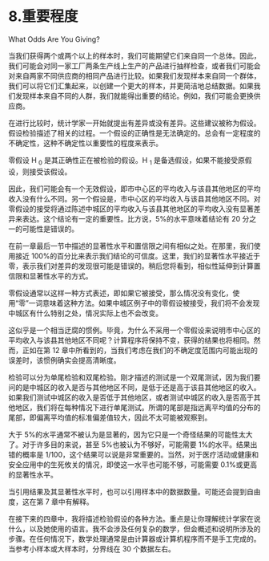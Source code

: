 # 8.重要程度

What Odds Are You Giving?

当我们获得两个或两个以上的样本时，我们可能期望它们来自同一个总体。因此，我们可能会对同一家工厂两条生产线上生产的产品进行抽样检查，或者我们可能会对来自两家不同供应商的相同产品进行比较。如果我们发现样本来自同一个群体，我们可以将它们汇集起来，以创建一个更大的样本，并更简洁地总结数据。如果我们发现样本来自不同的人群，我们就能得出重要的结论。例如，我们可能会更换供应商。

在进行比较时，统计学家一开始就提出有差异或没有差异。这些建议被称为假设。假设检验描述了相关的过程。一个假设的正确性是无法确定的。总会有一定程度的不确定性，这种不确定性以重要性的程度来表示。

零假设 H <sub>0</sub> 是其正确性正在被检验的假设。H <sub>1</sub> 是备选假设，如果不能接受原假设，则接受该假设。

因此，我们可能会有一个无效假设，即市中心区的平均收入与该县其他地区的平均收入没有什么不同。另一个假设是，市中心区的平均收入与该县其他地区不同。对零假设的接受将通过陈述中城区的平均收入与该县其他地区的平均收入没有显著差异来表达。这个结论有一定的重要性。比方说，5%的水平意味着结论有 20 分之一的可能性是错误的。

在前一章最后一节中描述的显著性水平和置信限之间有相似之处。在那里，我们使用接近 100%的百分比来表示我们结论的可信度。这里，我们的显著性水平接近于零，表示我们对差异的发现很可能是错误的。稍后您将看到，相似性延伸到计算置信限和显著性水平的方式。

零假设通常以这样一种方式表述，即如果它被接受，那么情况没有变化，使用“零”一词意味着这种方法。如果中城区例子中的零假设被接受，我们将不会发现中城区有什么特别之处，情况实际上也不会改变。

这似乎是一个相当迂腐的惯例。毕竟，为什么不采用一个零假设来说明市中心区的平均收入与该县其他地区不同呢？计算程序将保持不变，获得的结果也将相同。然而，正如在第 12 章中所看到的，当我们考虑在我们的不确定度范围内可能出现的误差时，该惯例确实会提高清晰度。

检验可以分为单尾检验和双尾检验。刚才描述的测试是一个双尾测试，因为我们要问的是中城区的收入是否与其他地区不同，是低于还是高于该县其他地区的收入。如果我们测试中城区的收入是否低于其他地区，或者测试中城区的收入是否高于其他地区，我们将在每种情况下进行单尾测试。所谓的尾部是指远离平均值的分布的尾部，即偏离平均值的标准偏差值较大，因此不太可能被观察到。

大于 5%的水平通常不被认为是显著的，因为它只是一个奇怪结果的可能性太大了。对于许多目的来说，甚至 5%也被认为不够好，可能需要 1%的水平。结果出错的概率是 1/100，这个结果可以说是非常重要的。当然，对于医疗活动或健康和安全应用中的生死攸关的情况，即使这一水平也可能不够，可能需要 0.1%或更高的显著性水平。

当引用结果及其显著性水平时，也可以引用样本中的数据数量。可能还会提到自由度，这在第 7 章中有解释。

在接下来的四章中，我将描述检验假设的各种方法。重点是让你理解统计学家在说什么，以及她使用的语言。我不会涉及任何复杂的数学，但会概述和说明所涉及的步骤。在任何情况下，数学处理通常是由计算器或计算机程序而不是手工完成的。当参考小样本或大样本时，分界线在 30 个数据左右。